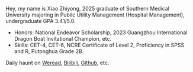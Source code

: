Hey, my name is Xiao Zhiyong, 2025 graduate of Southern Medical University majoring in Public Utility Management (Hospital Management), undergraduate GPA 3.41/5.0.
- Honors: National Endeavor Scholarship, 2023 Guangzhou International Dragon Boat Invitational Champion, etc.
- Skills: CET-4, CET-6, NCRE Certificate of Level 2, Proficiency in SPSS and R, Putonghua Grade 2B.
  

Daily haunt on [Weread](https://weread.qq.com/), [Bilibili](https://space.bilibili.com/1864771987?spm_id_from=333.1007.0.0), [Github](https://github.com/Zhiyong-Xiao), etc.
